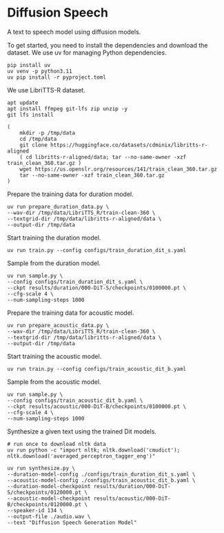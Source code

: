 # Diffusion Speech

A text to speech model using diffusion models.

To get started, you need to install the dependencies and download the dataset. We use uv for managing Python dependencies.

```
pip install uv
uv venv -p python3.11
uv pip install -r pyproject.toml
```

We use LibriTTS-R dataset.

```
apt update
apt install ffmpeg git-lfs zip unzip -y
git lfs install

(
    mkdir -p /tmp/data
    cd /tmp/data
    git clone https://huggingface.co/datasets/cdminix/libritts-r-aligned
    ( cd libritts-r-aligned/data; tar --no-same-owner -xzf train_clean_360.tar.gz )
    wget https://us.openslr.org/resources/141/train_clean_360.tar.gz
    tar --no-same-owner -xzf train_clean_360.tar.gz
)
```


Prepare the training data for duration model.

```
uv run prepare_duration_data.py \
--wav-dir /tmp/data/LibriTTS_R/train-clean-360 \
--textgrid-dir /tmp/data/libritts-r-aligned/data \
--output-dir /tmp/data
```


Start training the duration model.

```
uv run train.py --config configs/train_duration_dit_s.yaml
```

Sample from the duration model.

```
uv run sample.py \
--config configs/train_duration_dit_s.yaml \
--ckpt results/duration/000-DiT-S/checkpoints/0100000.pt \
--cfg-scale 4 \
--num-sampling-steps 1000
```

Prepare the training data for acoustic model.

```
uv run prepare_acoustic_data.py \
--wav-dir /tmp/data/LibriTTS_R/train-clean-360 \
--textgrid-dir /tmp/data/libritts-r-aligned/data \
--output-dir /tmp/data
```


Start training the acoustic model.

```
uv run train.py --config configs/train_acoustic_dit_b.yaml
```

Sample from the acoustic model.

```
uv run sample.py \
--config configs/train_acoustic_dit_b.yaml \
--ckpt results/acoustic/000-DiT-B/checkpoints/0100000.pt \
--cfg-scale 4 \
--num-sampling-steps 1000
```

Synthesize a given text using the trained Dit models.

```
# run once to download nltk data
uv run python -c "import nltk; nltk.download('cmudict'); nltk.download('averaged_perceptron_tagger_eng')"

uv run synthesize.py \
--duration-model-config ./configs/train_duration_dit_s.yaml \
--acoustic-model-config ./configs/train_acoustic_dit_b.yaml \
--duration-model-checkpoint results/duration/000-DiT-S/checkpoints/0120000.pt \
--acoustic-model-checkpoint results/acoustic/000-DiT-B/checkpoints/0120000.pt \
--speaker-id 134 \
--output-file ./audio.wav \
--text "Diffusion Speech Generation Model"
```
